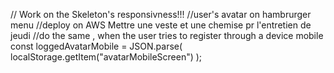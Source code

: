 // Work on the Skeleton's responsivness!!!
//user's avatar on hambrurger menu
//deploy on AWS
Mettre une veste et une chemise pr l'entretien de jeudi
//do the same , when the user tries to register through a device mobile
const loggedAvatarMobile = JSON.parse(
localStorage.getItem("avatarMobileScreen")
);
